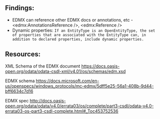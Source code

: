 ## Findings:
- EDMX can reference other EDMX docs or annotations, etc - <edmx:AnnotationsReference />, <edmx:Reference />
- Dynamic properties:
    `If an EntityType is an OpenEntityType, the set of properties that are associated with the EntityType can, in addition to declared properties, include dynamic properties.`

## Resources:

XML Schema of the EDMX document
    https://docs.oasis-open.org/odata/odata-csdl-xml/v4.01/os/schemas/edm.xsd

EDMX schema
    https://docs.microsoft.com/en-us/openspecs/windows_protocols/mc-edmx/5dff5e25-56a1-408b-9d44-bff6634c7d16

EDMX spec
    http://docs.oasis-open.org/odata/odata/v4.0/errata03/os/complete/part3-csdl/odata-v4.0-errata03-os-part3-csdl-complete.html#_Toc453752536
